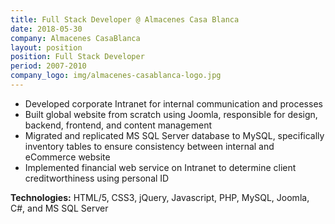 ```yaml
---
title: Full Stack Developer @ Almacenes Casa Blanca
date: 2018-05-30
company: Almacenes CasaBlanca
layout: position
position: Full Stack Developer
period: 2007-2010 
company_logo: img/almacenes-casablanca-logo.jpg
---
```

- Developed corporate Intranet for internal communication and processes
- Built global website from scratch using Joomla, responsible for design, backend, frontend, and content management
- Migrated and replicated MS SQL Server database to MySQL, specifically inventory tables to ensure consistency between internal and eCommerce website
- Implemented financial web service on Intranet to determine client creditworthiness using personal ID

**Technologies:** HTML/5, CSS3, jQuery, Javascript, PHP, MySQL, Joomla, C#, and MS SQL Server
